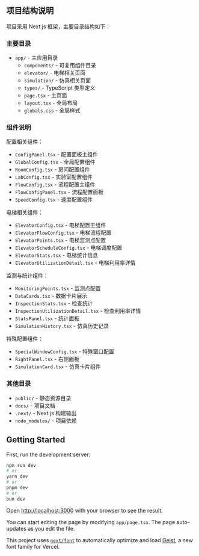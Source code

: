 ## 项目结构说明

项目采用 Next.js 框架，主要目录结构如下：

### 主要目录

- `app/` - 主应用目录
  - `components/` - 可复用组件目录
  - `elevator/` - 电梯相关页面
  - `simulation/` - 仿真相关页面
  - `types/` - TypeScript 类型定义
  - `page.tsx` - 主页面
  - `layout.tsx` - 全局布局
  - `globals.css` - 全局样式

### 组件说明

配置相关组件：
- `ConfigPanel.tsx` - 配置面板主组件
- `GlobalConfig.tsx` - 全局配置组件
- `RoomConfig.tsx` - 房间配置组件
- `LabConfig.tsx` - 实验室配置组件
- `FlowConfig.tsx` - 流程配置主组件
- `FlowConfigPanel.tsx` - 流程配置面板
- `SpeedConfig.tsx` - 速度配置组件

电梯相关组件：
- `ElevatorConfig.tsx` - 电梯配置主组件
- `ElevatorFlowConfig.tsx` - 电梯流程配置
- `ElevatorPoints.tsx` - 电梯监测点配置
- `ElevatorScheduleConfig.tsx` - 电梯调度配置
- `ElevatorStats.tsx` - 电梯统计信息
- `ElevatorUtilizationDetail.tsx` - 电梯利用率详情

监测与统计组件：
- `MonitoringPoints.tsx` - 监测点配置
- `DataCards.tsx` - 数据卡片展示
- `InspectionStats.tsx` - 检查统计
- `InspectionUtilizationDetail.tsx` - 检查利用率详情
- `StatsPanel.tsx` - 统计面板
- `SimulationHistory.tsx` - 仿真历史记录

特殊配置组件：
- `SpecialWindowConfig.tsx` - 特殊窗口配置
- `RightPanel.tsx` - 右侧面板
- `SimulationCard.tsx` - 仿真卡片组件

### 其他目录

- `public/` - 静态资源目录
- `docs/` - 项目文档
- `.next/` - Next.js 构建输出
- `node_modules/` - 项目依赖

## Getting Started

First, run the development server:

```bash
npm run dev
# or
yarn dev
# or
pnpm dev
# or
bun dev
```

Open [http://localhost:3000](http://localhost:3000) with your browser to see the result.

You can start editing the page by modifying `app/page.tsx`. The page auto-updates as you edit the file.

This project uses [`next/font`](https://nextjs.org/docs/app/building-your-application/optimizing/fonts) to automatically optimize and load [Geist](https://vercel.com/font), a new font family for Vercel.